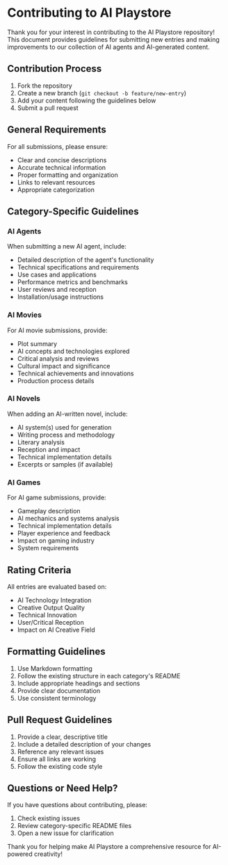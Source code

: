 # Contributing to AI Playstore

Thank you for your interest in contributing to the AI Playstore repository! This document provides guidelines for submitting new entries and making improvements to our collection of AI agents and AI-generated content.

## Contribution Process

1. Fork the repository
2. Create a new branch (`git checkout -b feature/new-entry`)
3. Add your content following the guidelines below
4. Submit a pull request

## General Requirements

For all submissions, please ensure:
- Clear and concise descriptions
- Accurate technical information
- Proper formatting and organization
- Links to relevant resources
- Appropriate categorization

## Category-Specific Guidelines

### AI Agents

When submitting a new AI agent, include:
- Detailed description of the agent's functionality
- Technical specifications and requirements
- Use cases and applications
- Performance metrics and benchmarks
- User reviews and reception
- Installation/usage instructions

### AI Movies

For AI movie submissions, provide:
- Plot summary
- AI concepts and technologies explored
- Critical analysis and reviews
- Cultural impact and significance
- Technical achievements and innovations
- Production process details

### AI Novels

When adding an AI-written novel, include:
- AI system(s) used for generation
- Writing process and methodology
- Literary analysis
- Reception and impact
- Technical implementation details
- Excerpts or samples (if available)

### AI Games

For AI game submissions, provide:
- Gameplay description
- AI mechanics and systems analysis
- Technical implementation details
- Player experience and feedback
- Impact on gaming industry
- System requirements

## Rating Criteria

All entries are evaluated based on:
- AI Technology Integration
- Creative Output Quality
- Technical Innovation
- User/Critical Reception
- Impact on AI Creative Field

## Formatting Guidelines

1. Use Markdown formatting
2. Follow the existing structure in each category's README
3. Include appropriate headings and sections
4. Provide clear documentation
5. Use consistent terminology

## Pull Request Guidelines

1. Provide a clear, descriptive title
2. Include a detailed description of your changes
3. Reference any relevant issues
4. Ensure all links are working
5. Follow the existing code style

## Questions or Need Help?

If you have questions about contributing, please:
1. Check existing issues
2. Review category-specific README files
3. Open a new issue for clarification

Thank you for helping make AI Playstore a comprehensive resource for AI-powered creativity!